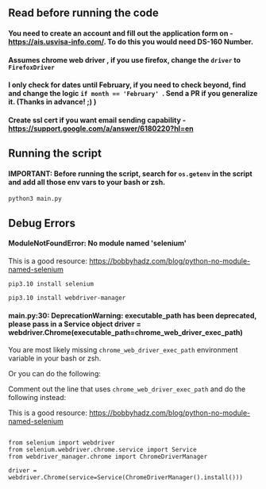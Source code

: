 ## Read before running the code


#### You need to create an account and fill out the application form on - https://ais.usvisa-info.com/. To do this you would need DS-160 Number.


#### Assumes chrome web driver , if you use firefox, change the `driver` to `FirefoxDriver`

#### I only check for dates until February, if you need to check beyond, find and change the logic `if month == 'February' `. Send a PR if you generalize it. (Thanks in advance! ;) )

#### Create ssl cert if you want email sending capability -  https://support.google.com/a/answer/6180220?hl=en


## Running the script

#### IMPORTANT: Before running the script, search for `os.getenv` in the script and add all those env vars to your bash or zsh.

```
python3 main.py

```


## Debug Errors

#### ModuleNotFoundError: No module named 'selenium'

This is a good resource: https://bobbyhadz.com/blog/python-no-module-named-selenium

```
pip3.10 install selenium

pip3.10 install webdriver-manager

```


#### main.py:30: DeprecationWarning: executable_path has been deprecated, please pass in a Service object driver = webdriver.Chrome(executable_path=chrome_web_driver_exec_path)

You are most likely missing `chrome_web_driver_exec_path` environment variable in your bash or zsh.

Or you can do the following:

Comment out the line that uses `chrome_web_driver_exec_path` and do the following instead:
  
This is a good resource: https://bobbyhadz.com/blog/python-no-module-named-selenium

```

from selenium import webdriver
from selenium.webdriver.chrome.service import Service
from webdriver_manager.chrome import ChromeDriverManager

driver = webdriver.Chrome(service=Service(ChromeDriverManager().install()))


```

